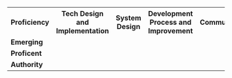 


<table>
	<tr>
		<th>
			Proficiency
		</th>
		<th>
			Tech Design and Implementation
		</th>
		<th>
			System Design
		</th>
		<th>
			Development Process and Improvement
		</th>
		<th>
			Communication
		</th>
		<th>
			Technical Change
		</th>
	</tr>
	<tr>
		<td>
			<strong>Emerging</strong>
		</td>
		<td>
		<!--- Emerging Tech Design and Implementation -->
		</td>
		<td>
		<!--- Emerging System Design -->
		</td>
		<td>
		<!--- Emerging Development Process and Improvement -->
		</td>
		<td>
		<!--- Emerging Communication -->
		</td>
		<td>
		<!--- Emerging Technical Change -->
		</td>
	</tr>
	<tr>
		<td>
			<strong>Proficent</strong>
		</td>
		<td>
		<!--- Proficent Tech Design and Implementation -->
		</td>
		<td>
		<!--- Proficent System Design -->
		</td>
		<td>
		<!--- Proficent Development Process and Improvement -->
		</td>
		<td>
		<!--- Proficent Communication -->
		</td>
		<td>
		<!--- Proficent Technical Change -->
		</td>
	</tr>
	<tr>
		<td>
			<strong>Authority</strong>
		</td>
		<td>
		<!--- Authority Tech Design and Implementation -->
		</td>
		<td>
		<!--- Authority System Design -->
		</td>
		<td>
		<!--- Authority Development Process and Improvement -->
		</td>
		<td>
		<!--- Authority Communication -->
		</td>
		<td>
		<!--- Authority Technical Change -->
		</td>
	</tr>
</table>

